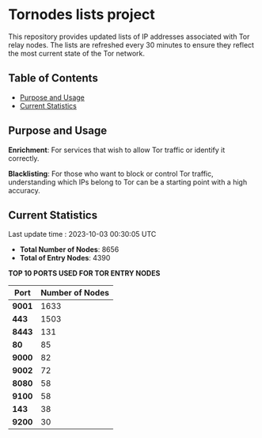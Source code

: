 # Tornodes lists project

This repository provides updated lists of IP addresses associated with Tor relay nodes. The lists are refreshed every 30 minutes to ensure they reflect the most current state of the Tor network.

## Table of Contents

- [Purpose and Usage](#purpose-and-usage)
- [Current Statistics](#current-statistics)


## Purpose and Usage

**Enrichment**: For services that wish to allow Tor traffic or identify it correctly.

**Blacklisting**: For those who want to block or control Tor traffic, understanding which IPs belong to Tor can be a starting point with a high accuracy.

## Current Statistics

Last update time : 2023-10-03 00:30:05 UTC

- **Total Number of Nodes**: 8656
- **Total of Entry Nodes**: 4390

**TOP 10 PORTS USED FOR TOR ENTRY NODES**

| **Port** | **Number of Nodes** |
|------|-----------------|
| **9001**   | 1633  |
| **443**   | 1503  |
| **8443**   | 131  |
| **80**   | 85  |
| **9000**   | 82  |
| **9002**   | 72  |
| **8080**   | 58  |
| **9100**   | 58  |
| **143**   | 38  |
| **9200**   | 30  |

